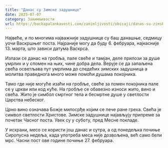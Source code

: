 ```yaml
---
title: "Данас су Зимске задушнице"
date: 2025-07-07
category: Занимљивости
url: https://backapalankavesti.com/zanimljivosti/obicaji/danas-su-zimske-zadusnice/
---
```


Највеће, и по многима најважније задушнице су баш данашње, седмицу уочи Васкршњег поста. Најраније могу да буду 6. фебруара, најкасније 13. марта, што зависи датума Васкрса.

Излази се данас на гробља, пале свеће и тамјан, деле прилози за душе умрлих и у спомен на њих, чине добра дела. Верује се да запаљена свећа осветљава пут умрлима до следећих зимских задушница а молитва праведнога много може помоћи душама покојника.

Тамо где није могуће изаћи на гробље, свеће за помен покојника пале се у цркви или код куће. На гробље се обавезно износи жито, вино и свећа. Жито је симбол смртног тела и бесмртне душе у светлости Царства небеског.

Црно вино означава Божје милосрђе којим се лече ране греха. Свећа је символ светлости Христове. Зимске задушнице најављују припреме за почетак Часног поста. Увек су у суботу, пред Месне покладе.

У исхрани, месо се користи још данас и сутра, а од понедељка почиње Сиропусна недеља, када употреба меса није дозвољена, већ само бели мрс. Часни пост ове године почиње 27. фебруара.
